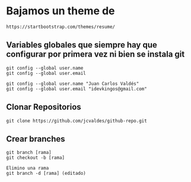 # Bajamos un theme de

```
https://startbootstrap.com/themes/resume/
```

## Variables globales que siempre hay que configurar por primera vez ni bien se instala git

```
git config --global user.name
git config --global user.email

git config --global user.name "Juan Carlos Valdés"
git config --global user.email "idevkingos@gmail.com"
```

## Clonar Repositorios

```
git clone https://github.com/jcvaldes/github-repo.git
```

## Crear branches

```
git branch [rama]
git checkout -b [rama]

Elimino una rama
git branch -d [rama] (editado) 
```